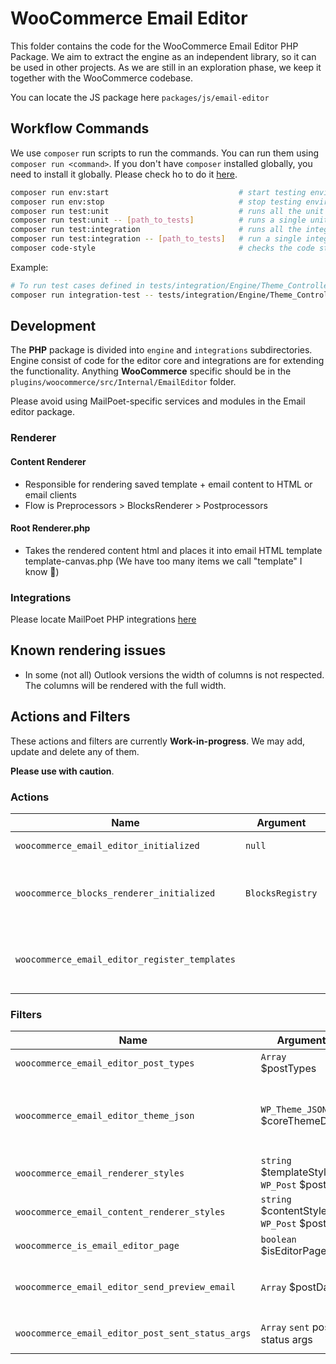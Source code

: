 # WooCommerce Email Editor

This folder contains the code for the WooCommerce Email Editor PHP Package.
We aim to extract the engine as an independent library, so it can be used in other projects.
As we are still in an exploration phase, we keep it together with the WooCommerce codebase.

You can locate the JS package here `packages/js/email-editor`

## Workflow Commands

We use `composer` run scripts to run the commands. You can run them using `composer run <command>`.
If you don't have `composer` installed globally, you need to install it globally. Please check ho to do it [here](https://getcomposer.org/doc/00-intro.md).

```bash
composer run env:start                             # start testing environment
composer run env:stop                              # stop testing environment
composer run test:unit                             # runs all the unit tests
composer run test:unit -- [path_to_tests]          # runs a single unit test or a directory of tests
composer run test:integration                      # runs all the integrations tests
composer run test:integration -- [path_to_tests]   # run a single integration test or a directory of tests
composer code-style                                # checks the code style
```

Example:

```bash
# To run test cases defined in tests/integration/Engine/Theme_Controller_Test.php run
composer run integration-test -- tests/integration/Engine/Theme_Controller_Test.php
```

## Development

The **PHP** package is divided into `engine` and `integrations` subdirectories.
Engine consist of code for the editor core and integrations are for extending the functionality.
Anything **WooCommerce** specific should be in the `plugins/woocommerce/src/Internal/EmailEditor` folder.

Please avoid using MailPoet-specific services and modules in the Email editor package.

### Renderer

#### Content Renderer

-   Responsible for rendering saved template + email content to HTML or email clients
-   Flow is Preprocessors > BlocksRenderer > Postprocessors

#### Root Renderer.php

-   Takes the rendered content html and places it into email HTML template template-canvas.php (We have too many items we call "template" I know 🙁)

### Integrations

Please locate MailPoet PHP integrations [here](https://github.com/mailpoet/mailpoet/tree/13bf305aeb29bbadd0695ee02a3735e62cc4f21f/mailpoet/lib/EmailEditor/Integrations/MailPoet)

## Known rendering issues

-   In some (not all) Outlook versions the width of columns is not respected. The columns will be rendered with the full width.

## Actions and Filters

These actions and filters are currently **Work-in-progress**.
We may add, update and delete any of them.

**Please use with caution**.

### Actions

| Name                                          | Argument         | Description                                                                                                      |
| --------------------------------------------- | ---------------- | ---------------------------------------------------------------------------------------------------------------- |
| `woocommerce_email_editor_initialized`        | `null`           | Called when the Email Editor is initialized                                                                      |
| `woocommerce_blocks_renderer_initialized`     | `BlocksRegistry` | Called when the block content renderer is initialized. You may use this to add a new BlockRenderer               |
| `woocommerce_email_editor_register_templates` |                  | Called when the basic blank email template is registered. You can add more templates via register_block_template |

### Filters

| Name                                             | Argument                                  | Return                                                       | Description                                                                                                                                                            |
| ------------------------------------------------ | ----------------------------------------- | ------------------------------------------------------------ | ---------------------------------------------------------------------------------------------------------------------------------------------------------------------- |
| `woocommerce_email_editor_post_types`            | `Array` $postTypes                        | `Array` EmailPostType                                        | Applied to the list of post types used by the `getPostTypes` method                                                                                                    |
| `woocommerce_email_editor_theme_json`            | `WP_Theme_JSON` $coreThemeData            | `WP_Theme_JSON` $themeJson                                   | Applied to the theme json data. This theme json data is created from the merging of the `WP_Theme_JSON_Resolver::get_core_data` and WooCommerce owns `theme.json` file |
| `woocommerce_email_renderer_styles`              | `string` $templateStyles, `WP_Post` $post | `string` $templateStyles                                     | Applied to the email editor template styles.                                                                                                                           |
| `woocommerce_email_content_renderer_styles`      | `string` $contentStyles, `WP_Post` $post  | `string` $contentStyles                                      | Applied to the inline content styles prior to use by the CSS Inliner.                                                                                                  |
| `woocommerce_is_email_editor_page`               | `boolean` $isEditorPage                   | `boolean`                                                    | Check current page is the email editor page                                                                                                                            |
| `woocommerce_email_editor_send_preview_email`    | `Array` $postData                         | `boolean` Result of processing. Was email sent successfully? | Allows override of the send preview mail function. Folks may choose to use custom implementation                                                                       |
| `woocommerce_email_editor_post_sent_status_args` | `Array` `sent` post status args           | `Array` register_post_status args                            | Allows update of the argument for the sent post status                                                                                                                 |
